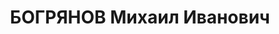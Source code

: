 ---
title: БОГРЯНОВ Михаил Иванович
description: "Род. в 1896, Польша, г. Пинск, русский, обр.: начальное. Проживал: г.\
  \ Новосибирск. Портной фабрики \"Автомат\" \n  Арестован 04.05.1928. Обв. в \"антисоветской\
  \ агитации\" (ст. 58-10 УК РСФСР). Приговор: Коллегия ОГПУ, 27.07.1928 – к ссылке\
  \ на 3 года. \n  Реабилитирован 06.09.2002"
---